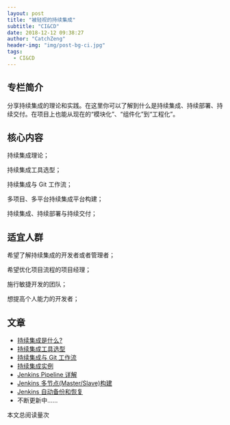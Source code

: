 ```yaml
---
layout: post
title: "被轻视的持续集成"
subtitle: "CI&CD"
date: 2018-12-12 09:38:27
author: "CatchZeng"
header-img: "img/post-bg-ci.jpg"
tags:
  - CI&CD
---
```


<span id="busuanzi_container_page_pv"></span>

## 专栏简介

分享持续集成的理论和实践。在这里你可以了解到什么是持续集成、持续部署、持续交付。在项目上也能从现在的“模块化”、“组件化”到“工程化”。

## 核心内容

持续集成理论；

持续集成工具选型；

持续集成与 Git 工作流；

多项目、多平台持续集成平台构建；

持续集成、持续部署与持续交付；

## 适宜人群

希望了解持续集成的开发者或者管理者；

希望优化项目流程的项目经理；

施行敏捷开发的团队；

想提高个人能力的开发者；

## 文章

- [持续集成是什么?](https://xiaozhuanlan.com/topic/9681357042)
- [持续集成工具选型](https://xiaozhuanlan.com/topic/4207318659)
- [持续集成与 Git 工作流](https://xiaozhuanlan.com/topic/9423856710)
- [持续集成实例](https://xiaozhuanlan.com/topic/4578603192)
- [Jenkins Pipeline 详解](https://xiaozhuanlan.com/topic/9175236084)
- [Jenkins 多节点(Master/Slave)构建](https://xiaozhuanlan.com/topic/3684290715)
- [Jenkins 自动备份和恢复](https://xiaozhuanlan.com/topic/3689075421)
- 不断更新中......

<span id="busuanzi_container_page_pv">
本文总阅读量<span id="busuanzi_value_page_pv"></span>次
</span>
